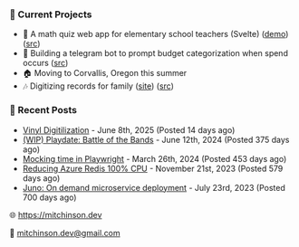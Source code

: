 ### 📌 Current Projects
- 📝 A math quiz web app for elementary school teachers (Svelte) ([demo](https://quiz-staging.mitchinson.dev/)) ([src](https://github.com/bmitchinson/budget-entry))
- 💸 Building a telegram bot to prompt budget categorization when spend occurs ([src](https://github.com/bmitchinson/sms-accountant))
- 🏠 Moving to Corvallis, Oregon this summer
- 🎶 Digitizing records for family ([site](https://vinyl.mitchinson.dev/ed-collection)) ([src](https://github.com/bmitchinson/vinyl-digitization))

### 📝 Recent Posts

- [Vinyl Digitilization](https://blog.mitchinson.dev/vinyl) - June 8th, 2025 (Posted 14 days ago)
- [(WIP) Playdate: Battle of the Bands](https://blog.mitchinson.dev/playdate-dev-one) - June 12th, 2024 (Posted 375 days ago)
- [Mocking time in Playwright](https://blog.mitchinson.dev/playwright-mock-time) - March 26th, 2024 (Posted 453 days ago)
- [Reducing Azure Redis 100% CPU](https://blog.mitchinson.dev/redis-cpu) - November 21st, 2023 (Posted 579 days ago)
- [Juno: On demand microservice deployment](https://blog.mitchinson.dev/juno) - July 23rd, 2023 (Posted 700 days ago)

🌐 https://mitchinson.dev

💌 mitchinson.dev@gmail.com